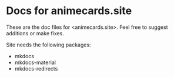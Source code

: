 # Docs for animecards.site

These are the doc files for <animecards.site>. Feel free to suggest additions or make fixes.

Site needs the following packages:

- mkdocs
- mkdocs-material
- mkdocs-redirects

